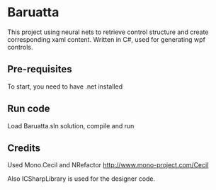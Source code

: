 # Baruatta

This project using neural nets to retrieve control structure and create corresponding xaml content.
Written in C#, used for generating wpf controls.

## Pre-requisites
To start, you need to have .net installed

## Run code
Load Baruatta.sln solution, compile and run 

## Credits
Used Mono.Cecil and NRefactor 
http://www.mono-project.com/Cecil

Also ICSharpLibrary is used for the designer code.
